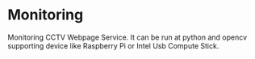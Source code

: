# Monitoring
Monitoring CCTV Webpage Service. It can be run at python and opencv supporting device like Raspberry Pi or Intel Usb Compute Stick. 
